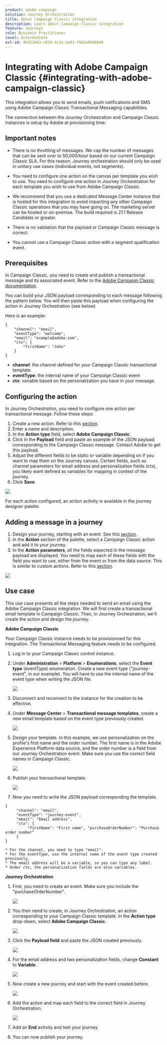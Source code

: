 ```yaml
---
product: adobe campaign
solution: Journey Orchestration
title: About Campaign Classic integration
description: Learn about Campaign Classic integration
feature: Journeys
role: Business Practitioner
level: Intermediate
exl-id: 4b321b63-c624-4c2a-ae92-f9a2a95688d4
---
```

# Integrating with Adobe Campaign Classic {#integrating-with-adobe-campaign-classic}

This integration allows you to send emails, push notifications and SMS using Adobe Campaign Classic Transactional Messaging capabilities.

The connection between the Journey Orchestration and Campaign Classic instances is setup by Adobe at provisioning time.

## Important notes

* There is no throttling of messages. We cap the number of messages that can be sent over to 50,000/hour based on our current Campaign Classic SLA. For this reason, Journey orchestration should only be used in unitary use cases (individual events, not segments).

* You need to configure one action on the canvas per template you wish to use. You need to configure one action in Journey Orchestration for each template you wish to use from Adobe Campaign Classic.

* We recommend that you use a dedicated Message Center instance that is hosted for this integration to avoid impacting any other Campaign Classic operations that you may have going on. The marketing server can be hosted or on-premise. The build required is 21.1 Release Candidate or greater. 

* There is no validation that the payload or Campaign Classic message is correct.

* You cannot use a Campaign Classic action with a segment qualification event.

## Prerequisites

In Campaign Classic, you need to create and publish a transactional message and its associated event. Refer to the [Adobe Campaign Classic documentation](https://experienceleague.adobe.com/docs/campaign-classic/using/transactional-messaging/introduction/about-transactional-messaging.html#transactional-messaging).

You can build your JSON payload corresponding to each message following the pattern below. You will then paste this payload when configuring the action in Journey Orchestration (see below)

Here is an example:

```
{
    "channel": "email",
    "eventType": "welcome",
    "email": "example@adobe.com",
    "ctx": {
        "firstName": "John"
    }
}
```

* **channel**: the channel defined for your Campaign Classic transactional template
* **eventType**: the internal name of your Campaign Classic event
* **ctx**: variable based on the personalization you have in your message. 

## Configuring the action

In Journey Orchestration, you need to configure one action per transactional message. Follow these steps:

1. Create a new action. Refer to this [section](../action/action.md).
1. Enter a name and description.
1. In the **Action type** field, select **Adobe Campaign Classic**.
1. Click in the **Payload** field and paste an example of the JSON payload corresponding to the Campaign Classic message. Contact Adobe to get this payload.
1. Adjust the different fields to be static or variable depending on if you want to map them on the Journey canvas. Certain fields, such as channel parameters for email address and personalization fields (ctx), you likely want defined as variables for mapping in context of the journey.
1. Click **Save**.

![](../assets/accintegration1.png)

For each action configured, an action activity is available in the journey designer palette.

## Adding a message in a journey

1. Design your journey, starting with an event. See this [section](../building-journeys/journey.md).
1. In the **Action** section of the palette, select a Campaign Classic action and add it to your journey.
1. In the **Action parameters**, all the fields expected in the message payload are displayed. You need to map each of these fields with the field you want to use, either from the event or from the data source. This is similar to custom actions. Refer to this [section](../building-journeys/using-custom-actions.md).

![](../assets/accintegration2.png)

## Use case

This use case presents all the steps needed to send an email using the Adobe Campaign Classic integration. 
We will first create a transactional email template in Campaign Classic. Then, in Journey Orchestration, we'll create the action and design the journey.

**Adobe Campaign Classic**

Your Campaign Classic instance needs to be provisionned for this integration. The Transactional Messaging feature needs to be configured.

1. Log in to your Campaign Classic control instance. 

1. Under **Administration** > **Platform** > **Enumerations**, select the **Event type** (eventType) enumeration. Create a new event type ("journey-event", in our example). You will have to use the internal name of the event type when writing the JSON file. 

    ![](../assets/accintegration-uc-1.png)

1. Disconnect and reconnect to the instance for the creation to be effective.

1. Under **Message Center** > **Transactional message templates**, create a new email template based on the event type previously created.

    ![](../assets/accintegration-uc-2.png)

1. Design your template. In this example, we use personalization on the profile's first name and the order number. The first name is in the Adobe Experience Platform data source, and the order number is a field from our Journey Orchestration event. Make sure you use the correct field names in Campaign Classic. 

    ![](../assets/accintegration-uc-3.png)

1. Publish your transactional template.

    ![](../assets/accintegration-uc-4.png)

1. Now you need to write the JSON payload corresponding the template. 

```
{
     "channel": "email",
     "eventType": "journey-event",
     "email": "Email address",
     "ctx": {
          "firstName": "First name", "purchaseOrderNumber": "Purchase order number"
     }
}
```

    * For the channel, you need to type "email".
    * For the eventType, use the internal name of the event type created previously.
    * The email address will be a variable, so you can type any label.
    * Under ctx, the personalization fields are also variables.

**Journey Orchestration**

1. First, you need to create an event. Make sure you include the "purchaseOrderNumber".

    ![](../assets/accintegration-uc-5.png)

1. You then need to create, in Journey Orchestration, an action corresponding to your Campaign Classic template. In the **Action type** drop-down, select **Adobe Campaign Classic**. 

    ![](../assets/accintegration-uc-6.png)

1. Click the **Payload field** and paste the JSON created previously.

    ![](../assets/accintegration-uc-7.png)

1. For the email address and two personalization fields, change **Constant** to **Variable**.

    ![](../assets/accintegration-uc-8.png)

1. Now create a new journey and start with the event created before.

    ![](../assets/accintegration-uc-9.png)

1. Add the action and map each field to the correct field in Journey Orchestration. 

    ![](../assets/accintegration-uc-10.png)

1. Add an **End** activity and test your journey.

1. You can now publish your journey.


